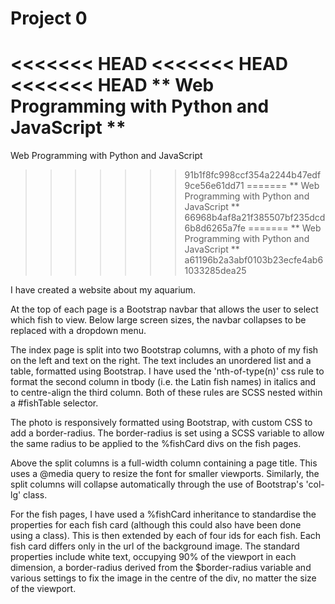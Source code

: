 # Project 0

<<<<<<< HEAD
<<<<<<< HEAD
<<<<<<< HEAD
** Web Programming with Python and JavaScript **
=======
Web Programming with Python and JavaScript
>>>>>>> 91b1f8fc998ccf354a2244b47edf9ce56e61dd71
=======
** Web Programming with Python and JavaScript **
>>>>>>> 66968b4af8a21f385507bf235dcd6b8d6265a7fe
=======
** Web Programming with Python and JavaScript **
>>>>>>> a61196b2a3abf0103b23ecfe4ab61033285dea25

I have created a website about my aquarium.

At the top of each page is a Bootstrap navbar that allows the user to select which fish to view. Below large screen sizes, the navbar collapses to be replaced with a dropdown menu.

The index page is split into two Bootstrap columns, with a photo of my fish on the left and text on the right. The text includes an unordered list and a table, formatted using Bootstrap. I have used the 'nth-of-type(n)' css rule to format the second column in tbody (i.e. the Latin fish names) in italics and to centre-align the third column. Both of these rules are SCSS nested within a #fishTable selector.

The photo is responsively formatted using Bootstrap, with custom CSS to add a border-radius. The border-radius is set using a SCSS variable to allow the same radius to be applied to the %fishCard divs on the fish pages.

Above the split columns is a full-width column containing a page title. This uses a @media query to resize the font for smaller viewports. Similarly, the split columns will collapse automatically through the use of Bootstrap's 'col-lg' class.

For the fish pages, I have used a %fishCard inheritance to standardise the properties for each fish card (although this could also have been done using a class). This is then extended by each of four ids for each fish. Each fish card differs only in the url of the background image. The standard properties include white text, occupying 90% of the viewport in each dimension, a border-radius derived from the $border-radius variable and various settings to fix the image in the centre of the div, no matter the size of the viewport.
